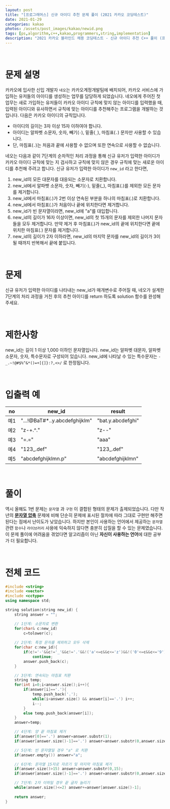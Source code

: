 ```yaml
---
layout: post
title: "[프로그래머스] 신규 아이디 추천 문제 풀이 (2021 카카오 코딩테스트)"
date: 2021-01-29
categories: kakao
photos: /assets/post_images/kakao/newid.png
tags: [ps,algorithm,c++,kakao,programmers,string,implementation]
description: "2021 카카오 블라인드 채용 코딩테스트 - 신규 아이디 추천 C++ 풀이 (프로그래머스)"
---
```


<br>

# 문제 설명

카카오에 입사한 신입 개발자 `네오`는 카카오계정개발팀에 배치되어, 카카오 서비스에 가입하는 유저들의 아이디를 생성하는 업무를 담당하게 되었습니다. 네오에게 주어진 첫 업무는 새로 가입하는 유저들이 카카오 아이디 규칙에 맞지 않는 아이디를 입력했을 때, 입력된 아이디와 유사하면서 규칙에 맞는 아이디를 추천해주는 프로그램을 개발하는 것입니다.
다음은 카카오 아이디의 규칙입니다.

- 아이디의 길이는 3자 이상 15자 이하여야 합니다.
- 아이디는 알파벳 소문자, 숫자, 빼기(`-`), 밑줄(`_`), 마침표(`.`) 문자만 사용할 수 있습니다.
- 단, 마침표(`.`)는 처음과 끝에 사용할 수 없으며 또한 연속으로 사용할 수 없습니다.

네오는 다음과 같이 7단계의 순차적인 처리 과정을 통해 신규 유저가 입력한 아이디가 카카오 아이디 규칙에 맞는 지 검사하고 규칙에 맞지 않은 경우 규칙에 맞는 새로운 아이디를 추천해 주려고 합니다.
신규 유저가 입력한 아이디가 `new_id` 라고 한다면,

1.  new_id의 모든 대문자를 대응되는 소문자로 치환합니다.
2.  new_id에서 알파벳 소문자, 숫자, 빼기(-), 밑줄(_), 마침표(.)를 제외한 모든 문자를 제거합니다.
3.  new_id에서 마침표(.)가 2번 이상 연속된 부분을 하나의 마침표(.)로 치환합니다.
4.  new_id에서 마침표(.)가 처음이나 끝에 위치한다면 제거합니다.
5.  new_id가 빈 문자열이라면, new_id에 "a"를 대입합니다.
6.  new_id의 길이가 16자 이상이면, new_id의 첫 15개의 문자를 제외한 나머지 문자들을 모두 제거합니다. 만약 제거 후 마침표(.)가 new_id의 끝에 위치한다면 끝에 위치한 마침표(.) 문자를 제거합니다.
7.  new_id의 길이가 2자 이하라면, new_id의 마지막 문자를 new_id의 길이가 3이 될 때까지 반복해서 끝에 붙입니다.

<br>

# 문제

신규 유저가 입력한 아이디를 나타내는 new_id가 매개변수로 주어질 때, 네오가 설계한 7단계의 처리 과정을 거친 후의 추천 아이디를 return 하도록 solution 함수를 완성해 주세요.

<br>

# 제한사항

new_id는 길이 1 이상 1,000 이하인 문자열입니다.
new_id는 알파벳 대문자, 알파벳 소문자, 숫자, 특수문자로 구성되어 있습니다.
new_id에 나타날 수 있는 특수문자는 `-_.~!@#$%^&*()=+[{]}:?,<>/` 로 한정됩니다.

<br>

# 입출력 예

no|new_id|result|
---|----|-----|
예1|"...!@BaT#*..y.abcdefghijklm"|"bat.y.abcdefghi"
예2|"z-+.^."|"z--"
예3|"=.="|"aaa"
예4|"123_.def"|"123_.def"
예5|"abcdefghijklmn.p"|"abcdefghijklmn"

<br>

# 풀이

역시 올해도 1번 문제는 `문자열` 과 `구현` 이 결합된 형태의 문제가 출제되었습니다. 다만 작년의 [**문자열 압축**](https://yjyoon-dev.github.io/kakao/2020/11/05/kakao-strzip/) 문제에 비해 단순히 문제에 표시된 절차에 따라 그대로 구현만 해주면 된다는 점에서 난이도가 낮았습니다. 하지만 본인이 사용하는 언어에서 제공하는 `문자열` 관련 `함수`나 `라이브러리` 사용에 익숙하지 않다면 충분히 삽질을 할 수 있는 문제였습니다. 이 문제 풀이에 어려움을 겪었다면 알고리즘이 아닌 **자신이 사용하는 언어**에 대한 공부가 더 필요합니다.

<br>

# 전체 코드

```c++
#include <string>
#include <vector>
#include <cctype>
using namespace std;

string solution(string new_id) {
	string answer = "";

    // 1단계: 소문자로 변환
	for(char& c:new_id)
		c=tolower(c);
	
    // 2단계: 특정 문자를 제외하고 모두 삭제
	for(char c:new_id){
		if(c!='-'&&c!='_'&&c!='.'&&!('a'<=c&&c<='z')&&!('0'<=c&&c<='9'))
			continue;
		answer.push_back(c);
	}

    // 3단계: 연속되는 마침표 치환
	string temp;
	for(int i=0;i<answer.size();i++){
		if(answer[i]=='.'){
			temp.push_back('.');
			while(i<answer.size() && answer[i]=='.') i++;
			i--;
		}
		else temp.push_back(answer[i]);
	}
	answer=temp;

    // 4단계: 양 끝 마침표 제거
	if(answer[0]=='.') answer=answer.substr(1);
	if(answer[answer.size()-1]=='.') answer=answer.substr(0,answer.size()-1);

    // 5단계: 빈 문자열일 경우 "a" 로 치환
	if(answer.empty()) answer="a";

    // 6단계: 문자열 15자로 자르기 및 마지막 마침표 제거
	if(answer.size()>15) answer=answer.substr(0,15);
	if(answer[answer.size()-1]=='.') answer=answer.substr(0,answer.size()-1);

    // 7단계: 2자 이하일 경우 끝 글자 늘리기
	while(answer.size()<=2) answer+=answer[answer.size()-1];
	
	return answer;
}
```
